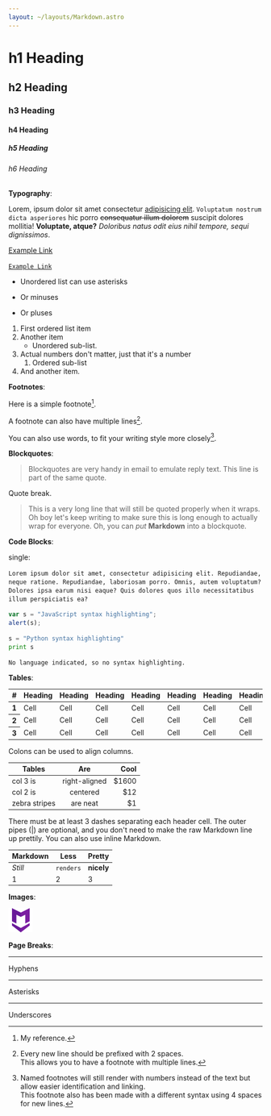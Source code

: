 ```yaml
---
layout: ~/layouts/Markdown.astro
---
```


# h1 Heading
## h2 Heading
### h3 Heading
#### h4 Heading
##### h5 Heading
###### h6 Heading

**Typography**:

Lorem, ipsum dolor sit amet consectetur [adipisicing elit](https://www.google.com). `Voluptatum nostrum dicta asperiores` hic porro ~~consequatur illum dolorem~~ suscipit dolores mollitia! **Voluptate, atque?** *Doloribus natus odit eius nihil tempore, sequi dignissimos*.

[Example Link](https://www.google.com "Google's Homepage")

[`Example Link`](https://www.google.com "Google's Homepage")

* Unordered list can use asterisks
- Or minuses
+ Or pluses

1. First ordered list item
2. Another item
   * Unordered sub-list. 
3. Actual numbers don't matter, just that it's a number
   1. Ordered sub-list
4. And another item.

**Footnotes**:

Here is a simple footnote[^1].

A footnote can also have multiple lines[^2].  

You can also use words, to fit your writing style more closely[^note].

[^1]: My reference.
[^2]: Every new line should be prefixed with 2 spaces.  
  This allows you to have a footnote with multiple lines.
[^note]:
    Named footnotes will still render with numbers instead of the text but allow easier identification and linking.  
    This footnote also has been made with a different syntax using 4 spaces for new lines.

**Blockquotes**:

> Blockquotes are very handy in email to emulate reply text.
> This line is part of the same quote.

Quote break.

> This is a very long line that will still be quoted properly when it wraps. Oh boy let's keep writing to make sure this is long enough to actually wrap for everyone. Oh, you can *put* **Markdown** into a blockquote. 

**Code Blocks**:

single: 

`Lorem ipsum dolor sit amet, consectetur adipisicing elit. Repudiandae, neque ratione. Repudiandae, laboriosam porro. Omnis, autem voluptatum? Dolores ipsa earum nisi eaque? Quis dolores quos illo necessitatibus illum perspiciatis ea?`

```javascript
var s = "JavaScript syntax highlighting";
alert(s);
```
 
```python
s = "Python syntax highlighting"
print s
```
 
```
No language indicated, so no syntax highlighting. 
```

**Tables**:

<table role="grid">
<thead>
   <tr>
      <th scope="col">#</th>
      <th scope="col">Heading</th>
      <th scope="col">Heading</th>
      <th scope="col">Heading</th>
      <th scope="col">Heading</th>
      <th scope="col">Heading</th>
      <th scope="col">Heading</th>
      <th scope="col">Heading</th>
   </tr>
</thead>
<tbody>
   <tr>
      <th scope="row">1</th>
      <td>Cell</td>
      <td>Cell</td>
      <td>Cell</td>
      <td>Cell</td>
      <td>Cell</td>
      <td>Cell</td>
      <td>Cell</td>
   </tr>
   <tr>
      <th scope="row">2</th>
      <td>Cell</td>
      <td>Cell</td>
      <td>Cell</td>
      <td>Cell</td>
      <td>Cell</td>
      <td>Cell</td>
      <td>Cell</td>
   </tr>
   <tr>
      <th scope="row">3</th>
      <td>Cell</td>
      <td>Cell</td>
      <td>Cell</td>
      <td>Cell</td>
      <td>Cell</td>
      <td>Cell</td>
      <td>Cell</td>
   </tr>
</tbody>
</table>

Colons can be used to align columns.

| Tables        | Are           | Cool  |
| ------------- |:-------------:| -----:|
| col 3 is      | right-aligned | $1600 |
| col 2 is      | centered      |   $12 |
| zebra stripes | are neat      |    $1 |

There must be at least 3 dashes separating each header cell.
The outer pipes (|) are optional, and you don't need to make the 
raw Markdown line up prettily. You can also use inline Markdown.

Markdown | Less | Pretty
--- | --- | ---
*Still* | `renders` | **nicely**
1 | 2 | 3

**Images**:

![alt text](https://github.com/adam-p/markdown-here/raw/master/src/common/images/icon48.png "Logo Title Text 1")

**Page Breaks**:

---

Hyphens

***

Asterisks

___

Underscores


